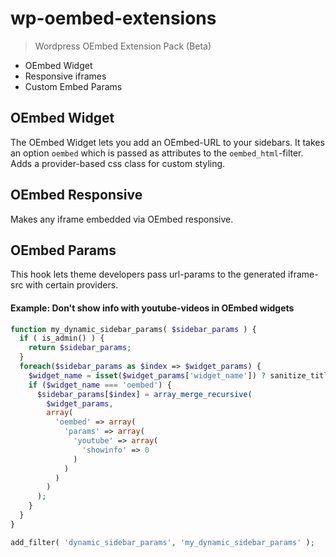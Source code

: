 wp-oembed-extensions
====================

> Wordpress OEmbed Extension Pack (Beta)

* OEmbed Widget
* Responsive iframes
* Custom Embed Params



## OEmbed Widget

The OEmbed Widget lets you add an OEmbed-URL to your sidebars.
It takes an option `oembed` which is passed as attributes to the `oembed_html`-filter.
Adds a provider-based css class for custom styling.

## OEmbed Responsive

Makes any iframe embedded via OEmbed responsive.

## OEmbed Params

This hook lets theme developers pass url-params to the generated iframe-src with certain providers.

#### Example: Don't show info with youtube-videos in OEmbed widgets

```php
function my_dynamic_sidebar_params( $sidebar_params ) {
  if ( is_admin() ) {
    return $sidebar_params;
  }
  foreach($sidebar_params as $index => $widget_params) {
    $widget_name = isset($widget_params['widget_name']) ? sanitize_title($widget_params['widget_name']) : '';
    if ($widget_name === 'oembed') {
      $sidebar_params[$index] = array_merge_recursive( 
        $widget_params,
        array(
          'oembed' => array(
            'params' => array(
              'youtube' => array(
                'showinfo' => 0
              )
            )
          )
        )
      );
    } 
  }
}

add_filter( 'dynamic_sidebar_params', 'my_dynamic_sidebar_params' );
```